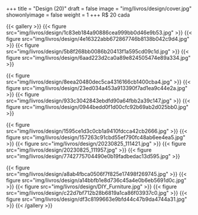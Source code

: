 +++
title = "Design (20)"
draft = false
image = "img/livros/design/cover.jpg"
showonlyimage = false
weight = 1
+++
<span class="price">R$ 20</span> cada
<!--more-->

{{< gallery >}}
{{< figure src="img/livros/design/1c83eb184a90886cea999bb0d46e9b53.jpg" >}}
{{< figure src="img/livros/design/4e16322abb672867746b8138b042c9d4.jpg" >}}
{{< figure src="img/livros/design/5b8f268bb0086b20413f1a595cd09c1d.jpg" >}}
{{< figure src="img/livros/design/6aad223d2ca0a89e824505474e89a334.jpg" >}}

{{< figure src="img/livros/design/8eea20480dec5ca4316166cb1400cba4.jpg" >}}
{{< figure src="img/livros/design/23ed034a453a913390f7ad1ea9c44e2a.jpg" >}}
{{< figure src="img/livros/design/933c3042843ebdfd90a64fbb2a39c147.jpg" >}}
{{< figure src="img/livros/design/0944bedd0f1d00cfc92b69ab2d025bb0.jpg" >}}

{{< figure src="img/livros/design/1595ce1d3c0cb1a9410fdcca42cb2666.jpg" >}}
{{< figure src="img/livros/design/157263c91cbd55ef790fc48ab6ee4ea5.jpg" >}}
{{< figure src="img/livros/design/20230825_111421.jpg" >}}
{{< figure src="img/livros/design/20230825_111957.jpg" >}}
{{< figure src="img/livros/design/7742775704490e0b19fadbedac13d595.jpg" >}}

{{< figure src="img/livros/design/a8ab4fbca0506f7f825e17498f269745.jpg" >}}
{{< figure src="img/livros/design/a14bbfb1e8d736c45a4e0b6eb5691d0c.jpg" >}}
{{< figure src="img/livros/design/DIY_Furniture.jpg" >}}
{{< figure src="img/livros/design/c22d7bf712b28b6819a1ca86f03937c0.jpg" >}}
{{< figure src="img/livros/design/df3c8199663e9bfd44c47b9da4744a31.jpg" >}}
{{< /gallery >}}